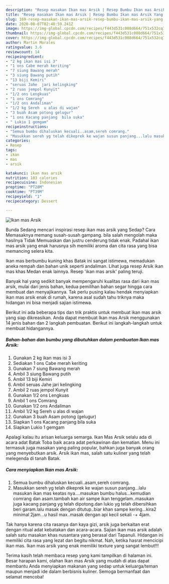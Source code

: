 ```yaml
---
description: "Resep masakan Ikan mas Arsik | Resep Bumbu Ikan mas Arsik Yang Bisa Manjain Lidah"
title: "Resep masakan Ikan mas Arsik | Resep Bumbu Ikan mas Arsik Yang Bisa Manjain Lidah"
slug: 169-resep-masakan-ikan-mas-arsik-resep-bumbu-ikan-mas-arsik-yang-bisa-manjain-lidah
date: 2020-08-07T02:48:59.241Z
image: https://img-global.cpcdn.com/recipes/f443d531c008d664/751x532cq70/ikan-mas-arsik-foto-resep-utama.jpg
thumbnail: https://img-global.cpcdn.com/recipes/f443d531c008d664/751x532cq70/ikan-mas-arsik-foto-resep-utama.jpg
cover: https://img-global.cpcdn.com/recipes/f443d531c008d664/751x532cq70/ikan-mas-arsik-foto-resep-utama.jpg
author: Martin Morales
ratingvalue: 3.6
reviewcount: 14
recipeingredient:
- "2 kg ikan mas isi 3"
- "1 ons Cabe merah keriting"
- "7 siung Bawang merah"
- "3 siung Bawang putih"
- "13 biji Kemiri"
- "seruas Jahe  jari kelingking"
- "2 ruas jempol Kunyit"
- "1/2 ons Lengkuas"
- "1 ons Comrang"
- "1/2 ons Andaliman"
- "1/2 kg Sereh  u alas di wajan"
- "3 buah Asam potong gelugur"
- "1 ons Kacang panjang  bila suka"
- " Lukio 1 gemgam"
recipeinstructions:
- "Semua bumbu dihaluskan kecuali..asam,sereh comrang."
- "Masukkan sereh yg telah dikeprek ke wajan susun panjang...lalu masukan ikan mas keatas nya....masukan bumbu halus...kemudian comrang dan asam.tambah kan air sampe ikan tenggelam..masukan juga kacang panjang yg telah dipotong.dan lukio yg telah dibersihkan beri garam.lalu masak dengan ditutup..biar khan sampe kering...kira2 minimal 2jam...u hasil max..masak dengan api kecil sekali -+ 4jam."
categories:
- Resep
tags:
- ikan
- mas
- arsik

katakunci: ikan mas arsik 
nutrition: 103 calories
recipecuisine: Indonesian
preptime: "PT28M"
cooktime: "PT39M"
recipeyield: "1"
recipecategory: Dessert

---
```



![Ikan mas Arsik](https://img-global.cpcdn.com/recipes/f443d531c008d664/751x532cq70/ikan-mas-arsik-foto-resep-utama.jpg)

Bunda Sedang mencari inspirasi resep ikan mas arsik yang Sedap? Cara Memasaknya memang susah-susah gampang. bila salah mengolah maka hasilnya Tidak Memuaskan dan justru cenderung tidak enak. Padahal ikan mas arsik yang enak harusnya sih memiliki aroma dan cita rasa yang bisa memancing selera kita.

Ikan mas berbumbu kuning khas Batak ini sangat istimewa, memadukan aneka rempah dan bahan unik seperti andaliman. Lihat juga resep Arsik ikan mas khas Medan enak lainnya. Resep &#39;ikan mas arsik&#39; paling teruji.

Banyak hal yang sedikit banyak mempengaruhi kualitas rasa dari ikan mas arsik, mulai dari jenis bahan, kedua pemilihan bahan segar hingga cara membuat dan menyajikannya. Tak perlu pusing kalau hendak menyiapkan ikan mas arsik enak di rumah, karena asal sudah tahu triknya maka hidangan ini bisa menjadi sajian istimewa.


Berikut ini ada beberapa tips dan trik praktis untuk membuat ikan mas arsik yang siap dikreasikan. Anda dapat membuat Ikan mas Arsik menggunakan 14 jenis bahan dan 2 langkah pembuatan. Berikut ini langkah-langkah untuk membuat hidangannya.

<!--inarticleads1-->

##### Bahan-bahan dan bumbu yang dibutuhkan dalam pembuatan Ikan mas Arsik:

1. Gunakan 2 kg ikan mas isi 3
1. Sediakan 1 ons Cabe merah keriting
1. Gunakan 7 siung Bawang merah
1. Ambil 3 siung Bawang putih
1. Ambil 13 biji Kemiri
1. Ambil seruas Jahe  jari kelingking
1. Ambil 2 ruas jempol Kunyit
1. Gunakan 1/2 ons Lengkuas
1. Ambil 1 ons Comrang
1. Gunakan 1/2 ons Andaliman
1. Ambil 1/2 kg Sereh  u alas di wajan
1. Gunakan 3 buah Asam potong (gelugur)
1. Siapkan 1 ons Kacang panjang  bila suka
1. Siapkan  Lukio 1 gemgam


Apalagi kalau itu arisan keluarga semarga. Ikan Mas Arsik selalu ada di acara adat Batak Toba baik acara adat perkawinan dan kematian. Menu ini termasuk juga masakan yang paling popular, bahkan juga banyak orang yang menyebutkan arsik. Arsik ikan mas, salah satu kuliner yang telah melegenda di tanah Batak. 

<!--inarticleads2-->

##### Cara menyiapkan Ikan mas Arsik:

1. Semua bumbu dihaluskan kecuali..asam,sereh comrang.
1. Masukkan sereh yg telah dikeprek ke wajan susun panjang...lalu masukan ikan mas keatas nya....masukan bumbu halus...kemudian comrang dan asam.tambah kan air sampe ikan tenggelam..masukan juga kacang panjang yg telah dipotong.dan lukio yg telah dibersihkan beri garam.lalu masak dengan ditutup..biar khan sampe kering...kira2 minimal 2jam...u hasil max..masak dengan api kecil sekali -+ 4jam.


Tak hanya karena cita rasanya dan kaya gizi, arsik juga berkaitan erat dengan ritual adat kebatakan dan acara-acara. Sajian ikan mas arsik adalah salah satu masakan khas nusantara yang berasal dari Tapanuli. Hidangan ini memiliki cita rasa yang lezat dan begitu nikmat. Nah, ketika hasrat mencicipi ikan mas. Ikan mas arsik yang enak memiliki texture yang sangat lembut!!! 

Terima kasih telah membaca resep yang kami tampilkan di halaman ini. Besar harapan kami, olahan Ikan mas Arsik yang mudah di atas dapat membantu Anda menyiapkan makanan yang sedap untuk keluarga/teman maupun menjadi ide dalam berbisnis kuliner. Semoga bermanfaat dan selamat mencoba!
